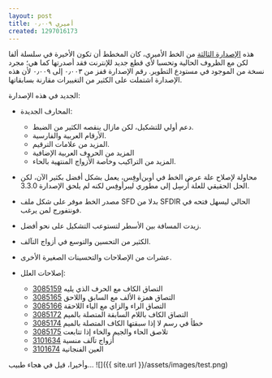 ```yaml
---
layout: post
title: أميري ٠٫٠٠٩
created: 1297016173
---
```

هذه [الإصدارة الثالثة](http://sourceforge.net/projects/amiri) من الخط الأميري، كان المخطط أن تكون الأخيرة في سلسلة ألفا لكن مع الظروف الحالية وتحسبا لأي قطع جديد للإنترنت فقد أصدرتها كما هي؛ مجرد نسخة من الموجود في مستودع التطوير. رقم الإصدارة قفز من ٠٫٠٠٣ إلى ٠٫٠٠٩ لأن هذه الإصدارة اشتملت على الكثير من التغييرات مقارنة بسابقاتها.
<!--break-->
الجديد في هذه الإصدارة:
* المحارف الجديدة:
  * دعم أولي للتشكيل، لكن مازال ينقصه الكثير من الضبط.
  * الأرقام العربية والفارسية.
  * المزيد من علامات الترقيم.
  * المزيد من الحروف العربية الإضافية
  * المزيد من التراكيب وخاصة الأزواج المنتهية بالحاء.

* محاولة لإصلاح علة عرض الخط في أوبن‌أوفِس، يعمل بشكل أفضل بكثير الآن، لكن الحل الحقيقي للعلة أُرسِل إلى مطوري ليبرأوفِس لكنه لم يلحق الإصدارة 3.3.0.
* مصدر الخط موفر على شكل ملف SFD بدلا من SFDIR الحالي ليسهل فتحه في فونتفورج لمن يرغب.
* زيدت المسافة بين الأسطر لتستوعب التشكيل على نحو أفضل.
* الكثير من التحسين والتوسع في أزواج التآلف.
* عشرات من الإصلاحات والتحسينات الصغيرة الأخرى.

* إصلاحات العلل:
  * [3085159](http://sourceforge.net/tracker/?func=detail&aid=3085159&group_id=320653&atid=1347860) التصاق الكاف مع الحرف الذي يليه
  * [3085165](http://sourceforge.net/tracker/?func=detail&aid=3085165&group_id=320653&atid=1347860) التصاق همزة الألف مع السابق واللاحق
  * [3085166](http://sourceforge.net/tracker/?func=detail&aid=3085166&group_id=320653&atid=1347860) التصاق الراء والزاي مع الياء اللاحقة
  * [3085172](http://sourceforge.net/tracker/?func=detail&aid=3085172&group_id=320653&atid=1347860) التصاق الكاف باللام السابقة المتصلة بالميم
  * [3085174](http://sourceforge.net/tracker/?func=detail&aid=3085174&group_id=320653&atid=1347860) خطأ في رسم لا إذا سبقتها الكاف المتصلة بالميم
  * [3085175](http://sourceforge.net/tracker/?func=detail&aid=3085175&group_id=320653&atid=1347860) تلاصق الحاء والجيم والخاء إذا تتابعت
  * [3101634](http://sourceforge.net/tracker/?func=detail&aid=3101634&group_id=320653&atid=1347860) أزواج تآلف منسية
  * [3101674](http://sourceforge.net/tracker/?func=detail&aid=3101674&group_id=320653&atid=1347860) العين الفنجانية

وأخيرا، قيل في هجاء طبيب...
![]({{ site.url }}/assets/images/test.png)
